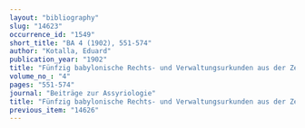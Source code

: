 ```yaml
---
layout: "bibliography"
slug: "14623"
occurrence_id: "1549"
short_title: "BA 4 (1902), 551-574"
author: "Kotalla, Eduard"
publication_year: "1902"
title: "Fünfzig babylonische Rechts- und Verwaltungsurkunden aus der Zeit des Königs Artaxerxes I (464- 424 v.Chr.)"
volume_no_: "4"
pages: "551-574"
journal: "Beiträge zur Assyriologie"
title: "Fünfzig babylonische Rechts- und Verwaltungsurkunden aus der Zeit des Königs Artaxerxes I (464- 424 v.Chr.)"
previous_item: "14626"
---
```

